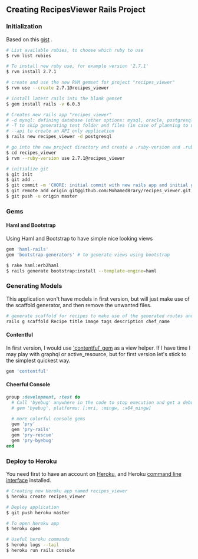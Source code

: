 ## Creating RecipesViewer Rails Project

### Initialization
Based on this [gist](https://gist.github.com/MohamedBrary/12465abb009d5dbeadeb8cde9adb30b5) .
```sh
# List available rubies, to choose which ruby to use
$ rvm list rubies

# To install new ruby use, for example version '2.7.1'
$ rvm install 2.7.1

# create and use the new RVM gemset for project "recipes_viewer"
$ rvm use --create 2.7.1@recipes_viewer

# install latest rails into the blank gemset
$ gem install rails -v 6.0.3

# Creates new rails app "recipes_viewer"
# -d mysql: defining database (other options: mysql, oracle, postgresql, sqlite3, frontbase)
# -T to skip generating test folder and files (in case of planning to use rspec)
# --api to create an API only application
$ rails new recipes_viewer -d postgresql

# go into the new project directory and create a .ruby-version and .ruby-gemset for the project
$ cd recipes_viewer
$ rvm --ruby-version use 2.7.1@recipes_viewer

# initialize git
$ git init
$ git add .
$ git commit -m 'CHORE: initial commit with new rails app and initial gems'
$ git remote add origin git@github.com:MohamedBrary/recipes_viewer.git
$ git push -u origin master
```

### Gems

#### Haml and Bootstrap

Using Haml and Bootstrap to have simple nice looking views

```ruby
gem 'haml-rails'
gem 'bootstrap-generators' # to generate views using bootstrap
```

```sh
$ rake haml:erb2haml
$ rails generate bootstrap:install --template-engine=haml
```

### Generating Models

This application won't have models in first version, but will just make use of the scaffold generator, and then remove the unwanted files.

```sh
# generate scaffold for recipes to make use of the generated routes and views
rails g scaffold Recipe title image tags description chef_name
```

#### Contentful

In first version, I would use ['contentful' gem](https://www.contentful.com/developers/docs/ruby/tutorials/create-your-own-rails-app/) as a view helper.
If I have time I may play with graphql or active_resource, but for first version let's stick to the simplest quickest way.

```ruby
gem 'contentful'
```

#### Cheerful Console

```ruby
group :development, :test do
  # Call 'byebug' anywhere in the code to stop execution and get a debugger console
  # gem 'byebug', platforms: [:mri, :mingw, :x64_mingw]

  # more colorful console gems
  gem 'pry'
  gem 'pry-rails'
  gem 'pry-rescue'
  gem 'pry-byebug'
end
```

### Deploy to Heroku

You need first to have an account on [Heroku](https://signup.heroku.com/?c=70130000001x9jFAAQ), and Heroku [command line interface](https://devcenter.heroku.com/articles/heroku-cli#download-and-install) installed.

```sh
# Creating new Heroku app named recipes_viewer
$ heroku create recipes_viewer

# Deploy application
$ git push heroku master

# To open heroku app
$ heroku open

# Useful heroku commands
$ heroku logs --tail
$ heroku run rails console

```
